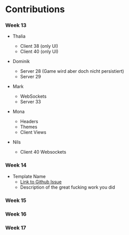 # Contributions

### Week 13

- Thalia

  - Client 38 (only UI)
  - Client 40 (only UI)

- Dominik

  - Server 28 (Game wird aber doch nicht persistiert)
  - Server 29

- Mark

  - WebSockets
  - Server 33

- Mona

  - Headers
  - Themes
  - Client Views

- Nils
  - Client 40 Websockets

### Week 14

- Template Name
  - [Link to Github Issue](https://github.com/sopra-fs23-group-29/sopra-fs23-group-29-server/issues/29)
  - Description of the great fucking work you did

### Week 15

### Week 16

### Week 17
